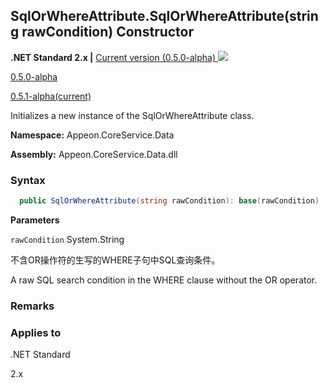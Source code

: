 ## **SqlOrWhereAttribute.SqlOrWhereAttribute(string rawCondition) Constructor**

**.NET Standard 2.x |**  <a href="javascript:void(0)" class="dropdown">Current version (0.5.0-alpha) <img src="~/images/dropdown.png"/></a>

<div class="otherversions"  value="versdiv">

<a href="javascript:void(0)">0.5.0-alpha</a>

<a href="javascript:void(0)">0.5.1-alpha(current)</a>

</div>

Initializes a new instance of the SqlOrWhereAttribute class.

 **Namespace:** Appeon.CoreService.Data

 **Assembly:** Appeon.CoreService.Data.dll

### **Syntax**

```c#
  public SqlOrWhereAttribute(string rawCondition): base(rawCondition)
```

**Parameters**

`rawCondition` System.String

不含OR操作符的生写的WHERE子句中SQL查询条件。

A raw SQL search condition in the WHERE clause without the OR operator.

### **Remarks**



### **Applies to**

.NET Standard 

2.x